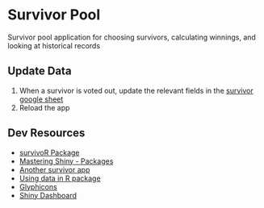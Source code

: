 # Survivor Pool
Survivor pool application for choosing survivors, calculating winnings, and looking at historical records

## Update Data
1. When a survivor is voted out, update the relevant fields in the [survivor google sheet](https://docs.google.com/spreadsheets/d/1-lTGtzfeH4_Fq0hq6p5WsC760F3x0Ir4TbN7gLMu2UM/edit?gid=1597185590#gid=1597185590)
2. Reload the app

## Dev Resources
* [survivoR Package](https://github.com/doehm/survivoR)
* [Mastering Shiny - Packages](https://mastering-shiny.org/scaling-packaging.html#extra-steps)
* [Another survivor app](https://github.com/ErichDenk/survivor/tree/main?tab=readme-ov-file)
* [Using data in R package](https://grasshoppermouse.github.io/posts/2017-10-18-put-your-data-in-an-r-package/)
* [Glyphicons](https://getbootstrap.com/docs/3.3/components/#glyphicons)
* [Shiny Dashboard](https://rstudio.github.io/shinydashboard/structure.html)